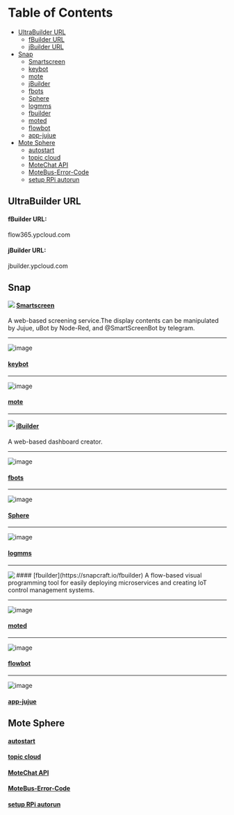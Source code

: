 # Table of Contents
* [UltraBuilder URL](#ultraBuilder-url)
  - [fBuilder URL](#fbuilder-url)
  - [jBuilder URL](#jbuilder-url)
* [Snap](#2)
  - [Smartscreen](#smartscreen)
  - [keybot](#22)
  - [mote](#23)
  - [jBuilder](#jbuilder)
  - [fbots](#25)
  - [Sphere](#26)
  - [logmms](#27)
  - [fbuilder](#28)
  - [moted](#29)
  - [flowbot](#210)
  - [app-jujue](#211)
* [Mote Sphere](#3)
  - [autostart](#autostart)
  - [topic cloud](#topic-cloud)
  - [MoteChat API](#Motechat-api)
  - [MoteBus-Error-Code](#motebus-error-code)
  - [setup RPi autorun](#setup-rpi-autorun)


## UltraBuilder URL
#### fBuilder URL: 
flow365.ypcloud.com
#### jBuilder URL: 
jbuilder.ypcloud.com


## <h2 id="2">Snap</h2>
<img align="left" src="https://res.cloudinary.com/canonical/image/fetch/f_auto,q_auto,fl_sanitize,w_60,h_60/https://dashboard.snapcraft.io/site_media/appmedia/2018/08/smartscreen_256x256.png" />

#### [Smartscreen](https://snapcraft.io/smartscreen)
A web-based screening service.The display contents can be manipulated by Jujue, uBot by Node-Red, and @SmartScreenBot by telegram.

-----
![image](https://res.cloudinary.com/canonical/image/fetch/f_auto,q_auto,fl_sanitize,w_60,h_60/https://dashboard.snapcraft.io/site_media/appmedia/2021/01/6381ab4a-7e9f-4a98-8749-7399c7485d2f.jpg.png)<h4 id="22">[keybot](https://snapcraft.io/keybot)</h4>

-----
![image](https://res.cloudinary.com/canonical/image/fetch/f_auto,q_auto,fl_sanitize,w_60,h_60/https://dashboard.snapcraft.io/site_media/appmedia/2021/01/1a90ef56-7301-4f38-bfaa-04407c1ed523.jpg.png)<h4 id="23">[mote](https://snapcraft.io/mote)</h4>

-----
<img align="left" src="https://res.cloudinary.com/canonical/image/fetch/f_auto,q_auto,fl_sanitize,w_60,h_60/https://dashboard.snapcraft.io/site_media/appmedia/2021/01/851a6190-ffb1-461b-a7bc-c675d252038f.jpg.png" />

#### [jBuilder](https://snapcraft.io/jbuilder)
A web-based dashboard creator.

-----
![image](https://res.cloudinary.com/canonical/image/fetch/f_auto,q_auto,fl_sanitize,w_60,h_60/https://dashboard.snapcraft.io/site_media/appmedia/2021/01/7e65d1f7-8d79-4014-b970-056464ca6811.jpg.png)<h4 id="25">[fbots](https://snapcraft.io/fbots)</h4>

-----
![image](https://res.cloudinary.com/canonical/image/fetch/f_auto,q_auto,fl_sanitize,w_60,h_60/https://dashboard.snapcraft.io/site_media/appmedia/2018/08/sphere_256x256.png)<h4 id="26">[Sphere](https://snapcraft.io/sphere)</h4>

-----
![image](https://res.cloudinary.com/canonical/image/fetch/f_auto,q_auto,fl_sanitize,w_60,h_60/https://dashboard.snapcraft.io/site_media/appmedia/2021/01/9d3a2da3-db74-42b0-875c-7754a328074a.jpg.png)<h4 id="27">[logmms](https://snapcraft.io/logmms)</h4>

-----
<img align="left" src="https://res.cloudinary.com/canonical/image/fetch/f_auto,q_auto,fl_sanitize,w_60,h_60/https://dashboard.snapcraft.io/site_media/appmedia/2020/05/FB.png" />
#### [fbuilder](https://snapcraft.io/fbuilder)
A flow-based visual programming tool for easily deploying microservices and creating IoT control management systems.

-----
![image](https://res.cloudinary.com/canonical/image/fetch/f_auto,q_auto,fl_sanitize,w_60,h_60/https://dashboard.snapcraft.io/site_media/appmedia/2020/08/7A7FE9FD-366E-43A5-8006-69EDFFF2548E.jpeg.png)<h4 id="29">[moted](https://snapcraft.io/moted)</h4>

-----
![image](https://res.cloudinary.com/canonical/image/fetch/f_auto,q_auto,fl_sanitize,w_60,h_60/https://dashboard.snapcraft.io/site_media/appmedia/2020/03/fbuilder.jpeg_IMnAKHn.png)<h4 id="210">[flowbot](https://snapcraft.io/flowbot)</h4>

-----
![image](https://res.cloudinary.com/canonical/image/fetch/f_auto,q_auto,fl_sanitize,w_60,h_60/https://dashboard.snapcraft.io/site_media/appmedia/2019/10/jujue_320x320.png)<h4 id="211">[app-jujue](https://snapcraft.io/app-jujue)</h4>


## <h2 id="3">Mote Sphere</h2>
#### [autostart](https://gitwork.ypcloud.com/clouder-20/c20-weichen/blob/master/autostart.md)
#### [topic cloud](https://gitwork.ypcloud.com/clouder-19/c19-dawn/blob/master/topic%20cloud.md)
#### [MoteChat API](https://gitwork.ypcloud.com/clouder-17/c17-wei/blob/master/md%20file/MoteChat%20API/MoteChat%20API.md)
#### [MoteBus-Error-Code](https://gitwork.ypcloud.com/clouder-17/c17-wei/blob/master/md%20file/MoteBus-Error-Code.md)
#### [setup RPi autorun](https://gitwork.ypcloud.com/clouder-17/c17-wei/blob/master/md%20file/setup%20RPi%20autorun.md)
